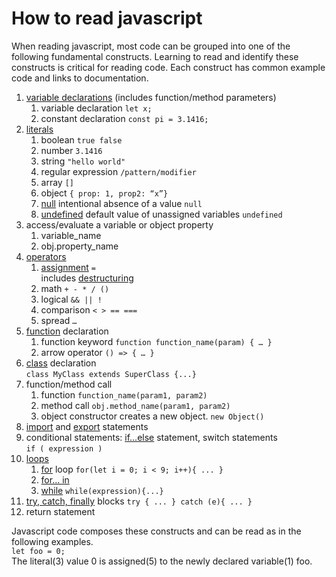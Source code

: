 # How to read javascript
When reading javascript, most code can be grouped into one of the following fundamental constructs. Learning to read and identify these constructs is critical for reading code. Each construct has common example code and links to documentation.  

1. [variable declarations](https://developer.mozilla.org/en-US/docs/Web/JavaScript/Guide/Grammar_and_Types#declarations) (includes function/method parameters)  
   1. variable declaration `let x;`  
   2.  constant declaration `const pi = 3.1416;` 
2. [literals](https://developer.mozilla.org/en-US/docs/Web/JavaScript/Guide/Grammar_and_Types#literals)  
    1. boolean  `true false`
    2. number `3.1416`
    3. string `"hello world"`
    4. regular expression `/pattern/modifier`
    5. array  `[]`
    6. object `{ prop: 1, prop2: “x”}`
    7. [null](https://developer.mozilla.org/en-US/docs/Web/JavaScript/Reference/Global_Objects/null) intentional absence of a value `null`
    8. [undefined](https://developer.mozilla.org/en-US/docs/Web/JavaScript/Reference/Global_Objects/undefined) default value of unassigned variables `undefined`
3. access/evaluate a variable or object property
    1. variable_name  
    2. obj.property_name
4. [operators](https://developer.mozilla.org/en-US/docs/Web/JavaScript/Guide/Expressions_and_Operators)
    1. [assignment](https://developer.mozilla.org/en-US/docs/Web/JavaScript/Reference/Operators/Assignment) `=`  
        includes [destructuring](https://developer.mozilla.org/en-US/docs/Web/JavaScript/Reference/Operators/Destructuring_assignment)
    2. math `+ - * / ()`
    3. logical `&& || !`
    4. comparison `< > == ===`
    5. spread `…`
5. [function](https://developer.mozilla.org/en-US/docs/Web/JavaScript/Reference/Statements/function) declaration
   1. function keyword `function function_name(param) { … }`
   2. arrow operator  `() => { … } `
6. [class](https://developer.mozilla.org/en-US/docs/Web/JavaScript/Reference/Statements/class) declaration  
   `class MyClass extends SuperClass {...}`
7. function/method call  
    1. function `function_name(param1, param2)` 
    2. method call `obj.method_name(param1, param2)`
    3. object constructor creates a new object. `new Object()`
8.  [import](https://developer.mozilla.org/en-US/docs/Web/JavaScript/Reference/Statements/import) and [export](https://developer.mozilla.org/en-US/docs/Web/JavaScript/Reference/Statements/export) statements  
9.  conditional statements: [if...else](https://developer.mozilla.org/en-US/docs/Web/JavaScript/Reference/Statements/if...else) statement, switch statements   
    `if ( expression ) `
10. [loops](https://developer.mozilla.org/en-US/docs/Web/JavaScript/Guide/Loops_and_iteration)  
    1. [for](https://developer.mozilla.org/en-US/docs/Web/JavaScript/Reference/Statements/for) loop  `for(let i = 0; i < 9; i++){ ... }`  
    2. [for... in](https://developer.mozilla.org/en-US/docs/Web/JavaScript/Reference/Statements/for...in)
    3. [while](https://developer.mozilla.org/en-US/docs/Web/JavaScript/Reference/Statements/while) `while(expression){...}`
11. [try, catch, finally](https://developer.mozilla.org/en-US/docs/Web/JavaScript/Reference/Statements/try...catch) blocks
    `try {
        ...
    } catch (e){
        ...
    }`
12. return statement


Javascript code composes these constructs and can be read as in the following examples.  
`let foo = 0;`  
The literal(3) value 0 is assigned(5) to the newly declared variable(1) foo.  